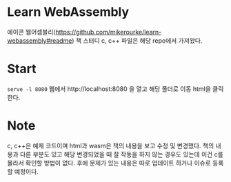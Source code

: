 # Learn WebAssembly
에이콘 웹어셈블리(https://github.com/mikerourke/learn-webassembly#readme) 책 스터디
c, c++ 파일은 해당 repo에서 가져왔다. 

# Start
`serve -l 8080`
웹에서 http://localhost:8080 을 열고 해당 폴더로 이동 html을 클릭한다.

# Note
c, c++은 예제 코드이며 html과 wasm은 책의 내용을 보고 수정 및 변경했다.
책의 내용과 다른 부분도 있고 해당 변경되었을 때 잘 작동을 하지 않는 경우도 있는데 이건 c를 몰라서 확인할 방법이 없다.
후에 문제가 있는 내용은 따로 업데이트 하거나 이슈로 등록할 예정이다.
